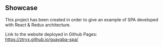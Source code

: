 ## Showcase
This project has been created in order to give an example of SPA developed with React & Redux architecture.

Link to the website deployed in Github Pages: https://ztryx.github.io/guayaba-spa/
